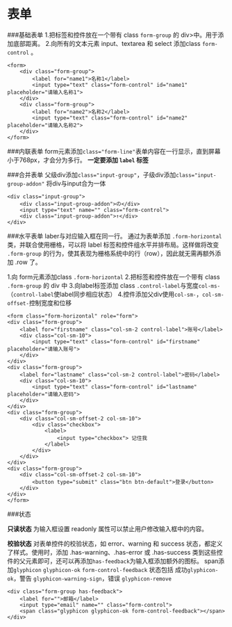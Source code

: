 表单
===================

###基础表单
1.把标签和控件放在一个带有 class `form-group` 的 div>中。用于添加底部距离。
2.向所有的文本元素 input、textarea 和 select 添加class `form-control` 。

    <form>
    	<div class="form-group">
    		<label for="name1">名称1</label>
    		<input type="text" class="form-control" id="name1" placeholder="请输入名称1">
    	</div>
        <div class="form-group">
    		<label for="name2">名称2</label>
    		<input type="text" class="form-control" id="name2" placeholder="请输入名称2">
    	</div>
    </form>

###内联表单
form元素添加`class="form-line"`表单内容在一行显示，直到屏幕小于768px，才会分为多行。
**一定要添加 `label` 标签**

###合并表单
父级div添加`class="input-group"`，子级div添加`class="input-group-addon"`
将div与input合为一体

	<div class="input-group">
		<div class="input-group-addon">の</div>
		<input type="text" name="" class="form-control">
		<div class="input-group-addon">↑</div>
	</div>


###水平表单
laber与对应输入框在同一行。
通过为表单添加 `.form-horizontal` 类，并联合使用栅格，可以将 label 标签和控件组水平并排布局。这样做将改变 `.form-group` 的行为，使其表现为栅格系统中的行（row），因此就无需再额外添加 .row 了。

1.向 form元素添加class `.form-horizontal`
2.把标签和控件放在一个带有 class `.form-group` 的 div 中
3.向label标签添加 class `.control-label`与宽度`col-ms-`（`control-label`使label同步相应状态）
4.控件添加父div使用`col-sm-`，`col-sm-offset-`控制宽度和位移

    <form class="form-horizontal" role="form">
	<div class="form-group">
		<label for="firstname" class="col-sm-2 control-label">账号</label>
		<div class="col-sm-10">
			<input type="text" class="form-control" id="firstname" placeholder="请输入账号">
		</div>
	</div>
	<div class="form-group">
		<label for="lastname" class="col-sm-2 control-label">密码</label>
		<div class="col-sm-10">
			<input type="text" class="form-control" id="lastname" placeholder="请输入密码">
		</div>
	</div>
	<div class="form-group">
		<div class="col-sm-offset-2 col-sm-10">
			<div class="checkbox">  
				<label>
					<input type="checkbox"> 记住我
				</label>
			</div>
		</div>
	</div>
	<div class="form-group">
		<div class="col-sm-offset-2 col-sm-10">
			<button type="submit" class="btn btn-default">登录</button>
		</div>
	</div>
    </form>

###状态

**只读状态**
为输入框设置 readonly 属性可以禁止用户修改输入框中的内容。

**校验状态**
对表单控件的校验状态，如 error、warning 和 success 状态，都定义了样式。使用时，添加 .has-warning、.has-error 或 .has-success 类到这些控件的父元素即可，还可以再添加`has-feedback`为输入框添加额外的图标。
span添加`glyphicon` `glyphicon-ok` `form-control-feedback`
状态包括 成功`glyphicon-ok`，警告 `glyphicon-warning-sign`，错误 `glyphicon-remove`

	<div class="form-group has-feedback">
		<label for="">邮箱</label>
		<input type="email" name="" class="form-control">
		<span class="glyphicon glyphicon-ok form-control-feedback"></span>
	</div>



